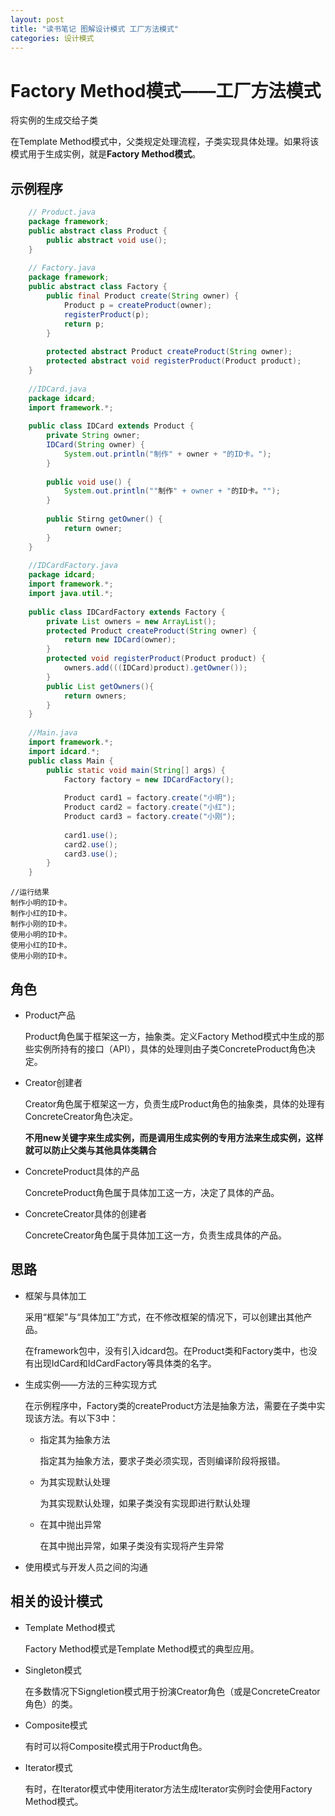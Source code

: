 ```yaml
---
layout: post
title: "读书笔记 图解设计模式 工厂方法模式"
categories: 设计模式
---
```


# Factory Method模式——工厂方法模式

将实例的生成交给子类

在Template Method模式中，父类规定处理流程，子类实现具体处理。如果将该模式用于生成实例，就是**Factory Method模式**。

## 示例程序

```Java
    // Product.java
    package framework;
    public abstract class Product {
        public abstract void use();
    }
    
    // Factory.java
    package framework;
    public abstract class Factory {
        public final Product create(String owner) {
            Product p = createProduct(owner);
            registerProduct(p);
            return p;
        }
        
        protected abstract Product createProduct(String owner);
        protected abstract void registerProduct(Product product);
    }
    
    //IDCard.java
    package idcard;
    import framework.*;
    
    public class IDCard extends Product {
        private String owner;
        IDCard(String owner) {
            System.out.println("制作" + owner + "的ID卡。");    
        }
        
        public void use() {
            System.out.println(""制作" + owner + "的ID卡。"");
        }
        
        public Stirng getOwner() {
            return owner;
        }
    }
    
    //IDCardFactory.java
    package idcard;
    import framework.*;
    import java.util.*;
    
    public class IDCardFactory extends Factory {
        private List owners = new ArrayList();
        protected Product createProduct(String owner) {
            return new IDCard(owner);
        }
        protected void registerProduct(Product product) {
            owners.add(((IDCard)product).getOwner());
        }
        public List getOwners(){
            return owners;
        }
    }
    
    //Main.java
    import framework.*;
    import idcard.*;
    public class Main {
        public static void main(String[] args) {
            Factory factory = new IDCardFactory();
            
            Product card1 = factory.create("小明");
            Product card2 = factory.create("小红");
            Product card3 = factory.create("小刚");
        
            card1.use();
            card2.use();
            card3.use();
        }
    }
 ```
   
    //运行结果
    制作小明的ID卡。
    制作小红的ID卡。
    制作小刚的ID卡。
    使用小明的ID卡。
    使用小红的ID卡。
    使用小刚的ID卡。
    
## 角色
* Product产品

    Product角色属于框架这一方，抽象类。定义Factory Method模式中生成的那些实例所持有的接口（API），具体的处理则由子类ConcreteProduct角色决定。
    
* Creator创建者

    Creator角色属于框架这一方，负责生成Product角色的抽象类，具体的处理有ConcreteCreator角色决定。
    
    **不用new关键字来生成实例，而是调用生成实例的专用方法来生成实例，这样就可以防止父类与其他具体类耦合**
    
* ConcreteProduct具体的产品

    ConcreteProduct角色属于具体加工这一方，决定了具体的产品。
    
* ConcreteCreator具体的创建者

    ConcreteCreator角色属于具体加工这一方，负责生成具体的产品。
    
## 思路
* 框架与具体加工
    
    采用“框架”与“具体加工”方式，在不修改框架的情况下，可以创建出其他产品。
    
    在framework包中，没有引入idcard包。在Product类和Factory类中，也没有出现IdCard和IdCardFactory等具体类的名字。
    
* 生成实例——方法的三种实现方式
    
    在示例程序中，Factory类的createProduct方法是抽象方法，需要在子类中实现该方法。有以下3中：
    * 指定其为抽象方法
    
        指定其为抽象方法，要求子类必须实现，否则编译阶段将报错。
        
    * 为其实现默认处理
        
        为其实现默认处理，如果子类没有实现即进行默认处理
    
    * 在其中抛出异常

        在其中抛出异常，如果子类没有实现将产生异常
        
* 使用模式与开发人员之间的沟通

## 相关的设计模式
* Template Method模式
    
    Factory Method模式是Template Method模式的典型应用。

* Singleton模式
    
    在多数情况下Signgletion模式用于扮演Creator角色（或是ConcreteCreator角色）的类。

* Composite模式
    
    有时可以将Composite模式用于Product角色。

* Iterator模式

    有时，在Iterator模式中使用iterator方法生成Iterator实例时会使用Factory Method模式。
